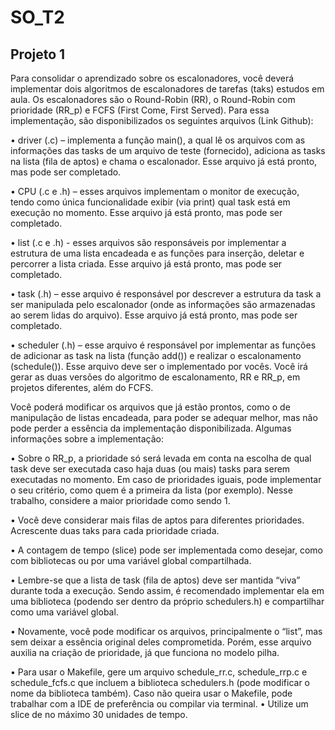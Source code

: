 # SO_T2
## Projeto 1
Para consolidar o aprendizado sobre os escalonadores, você deverá implementar dois algoritmos de escalonadores de tarefas (taks) estudos em aula. Os escalonadores são o Round-Robin (RR), o Round-Robin com prioridade (RR_p) e FCFS (First Come, First Served). Para essa implementação, são disponibilizados os seguintes arquivos (Link Github):

  • driver (.c) – implementa a função main(), a qual lê os arquivos com as informações das tasks de um arquivo de teste (fornecido), adiciona as tasks na lista (fila de aptos) e chama o escalonador. Esse arquivo já está pronto, mas pode ser completado.

  • CPU (.c e .h) – esses arquivos implementam o monitor de execução, tendo como única funcionalidade exibir (via print) qual task está em execução no momento. Esse arquivo já está pronto, mas pode ser completado.

  • list (.c e .h) - esses arquivos são responsáveis por implementar a estrutura de uma lista
encadeada e as funções para inserção, deletar e percorrer a lista criada. Esse arquivo já está
pronto, mas pode ser completado.

  • task (.h) – esse arquivo é responsável por descrever a estrutura da task a ser manipulada pelo
escalonador (onde as informações são armazenadas ao serem lidas do arquivo). Esse arquivo
já está pronto, mas pode ser completado.

  • scheduler (.h) – esse arquivo é responsável por implementar as funções de adicionar as task
na lista (função add()) e realizar o escalonamento (schedule()). Esse arquivo deve ser o
implementado por vocês. Você irá gerar as duas versões do algoritmo de escalonamento, RR e
RR_p, em projetos diferentes, além do FCFS.

Você poderá modificar os arquivos que já estão prontos, como o de manipulação de listas
encadeada, para poder se adequar melhor, mas não pode perder a essência da
implementação disponibilizada. Algumas informações sobre a implementação:

  • Sobre o RR_p, a prioridade só será levada em conta na escolha de qual task deve ser
executada caso haja duas (ou mais) tasks para serem executadas no momento. Em caso de
prioridades iguais, pode implementar o seu critério, como quem é a primeira da lista (por
exemplo). Nesse trabalho, considere a maior prioridade como sendo 1.

  • Você deve considerar mais filas de aptos para diferentes prioridades. Acrescente duas taks
para cada prioridade criada.

  • A contagem de tempo (slice) pode ser implementada como desejar, como com bibliotecas ou
por uma variável global compartilhada.

  • Lembre-se que a lista de task (fila de aptos) deve ser mantida “viva” durante toda a execução.
Sendo assim, é recomendado implementar ela em uma biblioteca (podendo ser dentro da
próprio schedulers.h) e compartilhar como uma variável global.

  • Novamente, você pode modificar os arquivos, principalmente o “list”, mas sem deixar a
essência original deles comprometida. Porém, esse arquivo auxilia na criação de prioridade, já
que funciona no modelo pilha.

  • Para usar o Makefile, gere um arquivo schedule_rr.c, schedule_rrp.c e schedule_fcfs.c que
incluem a biblioteca schedulers.h (pode modificar o nome da biblioteca também). Caso não
queira usar o Makefile, pode trabalhar com a IDE de preferência ou compilar via terminal.
• Utilize um slice de no máximo 30 unidades de tempo.
